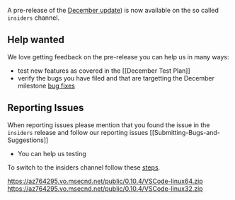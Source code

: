A pre-release of the [December update](../issues/917)) is now available on the so called `insiders` channel. 

## Help wanted
We love getting feedback on the pre-release you can help us in many ways:
- test new features as covered in the [[December Test Plan]]
- verify the bugs you have filed and that are targetting the December milestone [bug fixes](https://github.com/Microsoft/vscode/issues?q=is%3Aissue+is%3Aclosed+label%3Abug+milestone%3A%22Dec+2015%22)

## Reporting Issues
When reporting issues please mention that you found the issue in the `insiders` release and follow our reporting issues [[Submitting-Bugs-and-Suggestions]]


* You can help us testing

To switch to the insiders channel follow these [steps](https://code.visualstudio.com/Docs/supporting/FAQ#_how-can-i-test-prerelease-versions-of-vs-code).

https://az764295.vo.msecnd.net/public/0.10.4/VSCode-linux64.zip
https://az764295.vo.msecnd.net/public/0.10.4/VSCode-linux32.zip